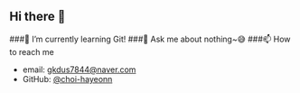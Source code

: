## Hi there 💫



###🌱 I’m currently learning Git!
###💬 Ask me about nothing~😅
###📫 How to reach me
- email: gkdus7844@naver.com
- GitHub: [@choi-hayeonn](https://github.com/choi-hayeonn)

